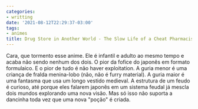 ```yaml
---
categories:
- writting
date: '2021-08-12T22:29:37-03:00'
tags:
- animes
title: Drug Store in Another World - The Slow Life of a Cheat Pharmacist
---
```


Cara, que tormento esse anime. Ele é infantil e adulto ao mesmo tempo e acaba não sendo nenhum dos dois. O pior da fofice do japonês em formato formulaico. E o pior de tudo é não haver exploitation. A guria menor é uma criança de fralda menina-lobo (não, não é furry material). A guria maior é uma fantasma que usa um longo vestido medieval. A estrutura de um feudo é curioso, até porque eles falarem japonês em um sistema feudal já mescla dois mundos explorando uma nova visão. Mas só isso não suporta a dancinha toda vez que uma nova "poção" é criada.

